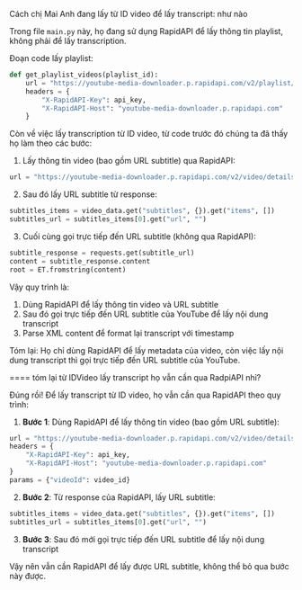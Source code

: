 Cách chị Mai Anh đang lấy từ ID video để lấy transcript: như nào 

Trong file `main.py` này, họ đang sử dụng RapidAPI để lấy thông tin playlist, không phải để lấy transcription. 

Đoạn code lấy playlist:
```python
def get_playlist_videos(playlist_id):
    url = "https://youtube-media-downloader.p.rapidapi.com/v2/playlist/details"
    headers = {
        "X-RapidAPI-Key": api_key,
        "X-RapidAPI-Host": "youtube-media-downloader.p.rapidapi.com"
    }
```

Còn về việc lấy transcription từ ID video, từ code trước đó chúng ta đã thấy họ làm theo các bước:

1. Lấy thông tin video (bao gồm URL subtitle) qua RapidAPI:
```python
url = "https://youtube-media-downloader.p.rapidapi.com/v2/video/details"
```

2. Sau đó lấy URL subtitle từ response:
```python
subtitles_items = video_data.get("subtitles", {}).get("items", [])
subtitles_url = subtitles_items[0].get("url", "")
```

3. Cuối cùng gọi trực tiếp đến URL subtitle (không qua RapidAPI):
```python
subtitle_response = requests.get(subtitle_url)
content = subtitle_response.content
root = ET.fromstring(content)
```

Vậy quy trình là:
1. Dùng RapidAPI để lấy thông tin video và URL subtitle
2. Sau đó gọi trực tiếp đến URL subtitle của YouTube để lấy nội dung transcript
3. Parse XML content để format lại transcript với timestamp

Tóm lại: Họ chỉ dùng RapidAPI để lấy metadata của video, còn việc lấy nội dung transcript thì gọi trực tiếp đến URL subtitle của YouTube.


====
tóm lại từ IDVideo lấy transcript họ vẫn cần qua RadpiAPI nhỉ?



Đúng rồi! Để lấy transcript từ ID video, họ vẫn cần qua RapidAPI theo quy trình:

1. **Bước 1**: Dùng RapidAPI để lấy thông tin video (bao gồm URL subtitle):
````python
url = "https://youtube-media-downloader.p.rapidapi.com/v2/video/details"
headers = {
    "X-RapidAPI-Key": api_key,
    "X-RapidAPI-Host": "youtube-media-downloader.p.rapidapi.com"
}
params = {"videoId": video_id}
````

2. **Bước 2**: Từ response của RapidAPI, lấy URL subtitle:
````python
subtitles_items = video_data.get("subtitles", {}).get("items", [])
subtitles_url = subtitles_items[0].get("url", "")
````

3. **Bước 3**: Sau đó mới gọi trực tiếp đến URL subtitle để lấy nội dung transcript

Vậy nên vẫn cần RapidAPI để lấy được URL subtitle, không thể bỏ qua bước này được.
